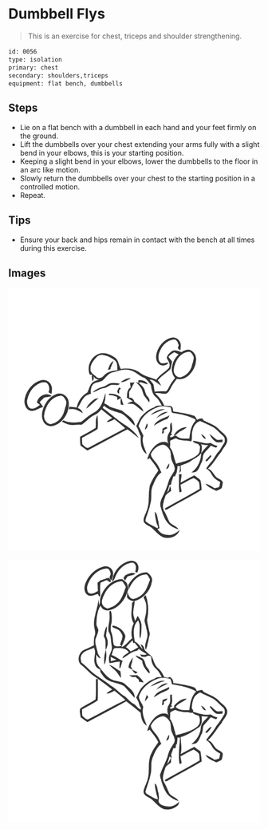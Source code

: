 # Dumbbell Flys
> This is an exercise for chest, triceps and shoulder strengthening.

``` 
id: 0056 
type: isolation 
primary: chest 
secondary: shoulders,triceps 
equipment: flat bench, dumbbells 
``` 

## Steps

 - Lie on a flat bench with a dumbbell in each hand and your feet firmly on the ground.
 - Lift the dumbbells over your chest extending your arms fully with a slight bend in your elbows, this is your starting position.
 - Keeping a slight bend in your elbows, lower the dumbbells to the floor in an arc like motion.
 - Slowly return the dumbbells over your chest to the starting position in a controlled motion.
 - Repeat.

## Tips

 - Ensure your back and hips remain in contact with the bench at all times during this exercise.

## Images

![](../svg/0056-relaxation.svg)

![](../svg/0056-tension.svg)
